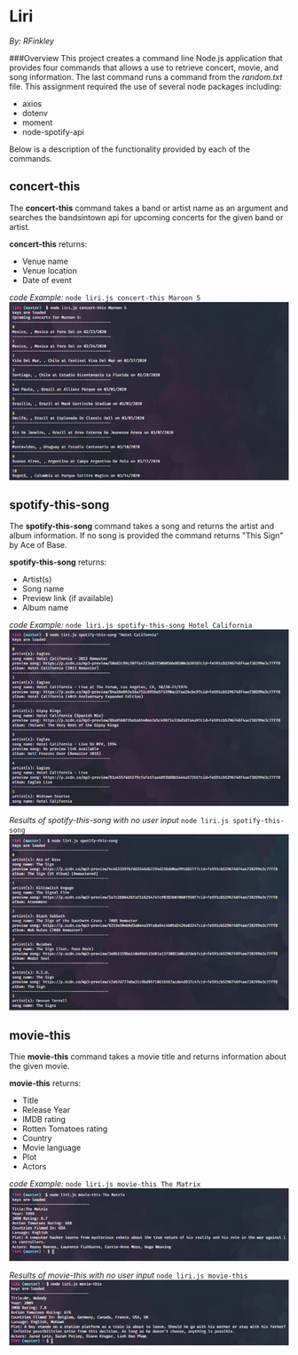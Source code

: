 # Liri
*By: RFinkley*

###Overview
This project creates a command line Node.js application that provides four commands that allows a use to retrieve concert, movie, and song information. The last command runs a command from the *random.txt* file. This assignment required the use of several node packages including:
* axios
* dotenv
* moment
* node-spotify-api

Below is a description of the functionality provided by each of the commands.

## concert-this
The __concert-this__ command takes a band or artist name as an argument and searches the bandsintown api for upcoming concerts for the given band or artist.

__concert-this__ returns:
* Venue name
* Venue location
* Date of event

*code Example:* `node liri.js concert-this Maroon 5`
![concert-this screenshot](/assets/images/concert_this_result.png)

## spotify-this-song
The __spotify-this-song__ command takes a song and returns the artist and album information. If no song is provided the command returns "This Sign" by Ace of Base.

__spotify-this-song__ returns:
* Artist(s)
* Song name
* Preview link (if available)
* Album name

*code Example:* `node liri.js spotify-this-song Hotel California`
![spotify-this-song screenshot](/assets/images/spotify_this_song_result.png)

*Results of spotify-this-song with no user input* `node liri.js spotify-this-song`
![spotify-this-song no input screenshot](/assets/images/spotify_this_song_noinput_result.png)

## movie-this
Thie __movie-this__ command takes a movie title and returns information about the given movie.

__movie-this__ returns:
* Title
* Release Year
* IMDB rating
* Rotten Tomatoes rating
* Country
* Movie language
* Plot
* Actors

*code Example:* `node liri.js movie-this The Matrix`
![movie-this screenshot](/assets/images/movie_this_result.png)

*Results of movie-this with no user input* `node liri.js movie-this`
![movie-this no input screenshot](/assets/images/movie_this_noinput_result.png)

